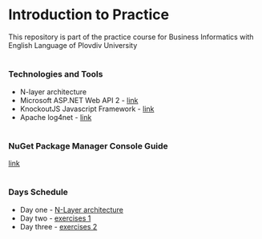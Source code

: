 # Introduction to Practice
This repository is part of the practice course for Business Informatics with English Language of Plovdiv University


# 
### Technologies and Tools
* N-layer architecture
* Microsoft ASP.NET Web API 2 - [link](https://msdn.microsoft.com/en-us/library/dn448365(v=vs.118).aspx)
* KnockoutJS Javascript Framework - [link](https://knockoutjs.com)
* Apache log4net - [link](https://logging.apache.org/log4net/release/config-examples.html#FileAppender)


#
### NuGet Package Manager Console Guide
[link](https://github.com/pkyurkchiev/practice-biel/tree/master/documentations/nuget-console.md)


#
### Days Schedule

* Day one - [N-Layer architecture](https://github.com/pkyurkchiev/practice-biel/tree/master/presentations/n-layer.pdf)
* Day two - [exercises 1](https://github.com/pkyurkchiev/practice-biel/tree/master/exercises/day_1)
* Day three - [exercises 2](https://github.com/pkyurkchiev/practice-biel/tree/master/exercises/day_2)
